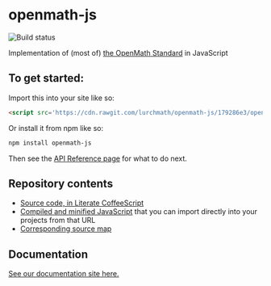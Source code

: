 
# openmath-js

![Build status](https://travis-ci.org/lurchmath/openmath-js.svg?branch=master)

Implementation of (most of) [the OpenMath Standard](https://www.openmath.org/standard/om20-2004-06-30/) in JavaScript

## To get started:

Import this into your site like so:

```html
<script src='https://cdn.rawgit.com/lurchmath/openmath-js/179286e3/openmath.js'></script>
```

Or install it from npm like so:
```bash
npm install openmath-js
```

Then see the [API Reference
page](https://lurchmath.github.io/openmath-js/api-reference) for what to do
next.

## Repository contents

 * [Source code, in Literate CoffeeScript](openmath.litcoffee)
 * [Compiled and minified JavaScript](https://cdn.rawgit.com/lurchmath/openmath-js/179286e3/openmath.js) that you can import directly into your projects from that URL
 * [Corresponding source map](https://cdn.rawgit.com/lurchmath/openmath-js/179286e3/openmath.js.map)

## Documentation

[See our documentation site here.](https://lurchmath.github.io/openmath-js/)
